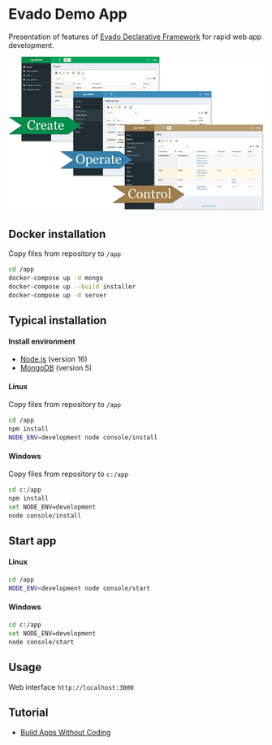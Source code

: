 # Evado Demo App

Presentation of features of 
[Evado Declarative Framework](https://github.com/mkhorin/evado)
for rapid web app development.

[![Evado Declarative Framework](https://github.com/mkhorin/evado/blob/master/doc/evado-framework-steps.jpg)](https://mkhorin.github.io/evado-site/)

## Docker installation

Copy files from repository to `/app`
```sh
cd /app
docker-compose up -d mongo
docker-compose up --build installer
docker-compose up -d server
```

## Typical installation

#### Install environment
- [Node.js](https://nodejs.org) (version 16)
- [MongoDB](https://www.mongodb.com/download-center/community) (version 5)

#### Linux
Copy files from repository to `/app`
```sh
cd /app
npm install
NODE_ENV=development node console/install
```

#### Windows
Copy files from repository to `c:/app`
```sh
cd c:/app
npm install
set NODE_ENV=development
node console/install
```

## Start app

#### Linux
```sh
cd /app
NODE_ENV=development node console/start
```

#### Windows
```sh
cd c:/app
set NODE_ENV=development
node console/start
```

## Usage

Web interface `http://localhost:3000`

## Tutorial

- [Build Apps Without Coding](https://mkhorin.github.io/evado-site/)
